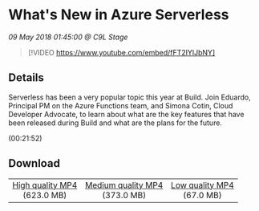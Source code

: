 # What's New in Azure Serverless

*09 May 2018 01:45:00 @ C9L Stage*

> [!VIDEO https://www.youtube.com/embed/fFT2IYlJbNY]

## Details

<p>Serverless has been a very popular topic this year at Build. Join Eduardo, Principal PM on the Azure Functions team, and Simona Cotin, Cloud Developer Advocate, to learn about what are the key features that have been released during Build and what are the plans for the future.</p> (00:21:52)

## Download

||||
|:--:|:----:|:-:|
|[High quality MP4](https://sec.ch9.ms/ch9/f000/8ff5790d-b3f5-4e79-88fa-d3720cedf000/Build2018WhatsNewInAzureServerlessv2_high.mp4)<br />(623.0 MB)|[Medium quality MP4](https://sec.ch9.ms/ch9/f000/8ff5790d-b3f5-4e79-88fa-d3720cedf000/Build2018WhatsNewInAzureServerlessv2_mid.mp4)<br />(373.0 MB)|[Low quality MP4](https://sec.ch9.ms/ch9/f000/8ff5790d-b3f5-4e79-88fa-d3720cedf000/Build2018WhatsNewInAzureServerlessv2.mp4)<br />(67.0 MB)|